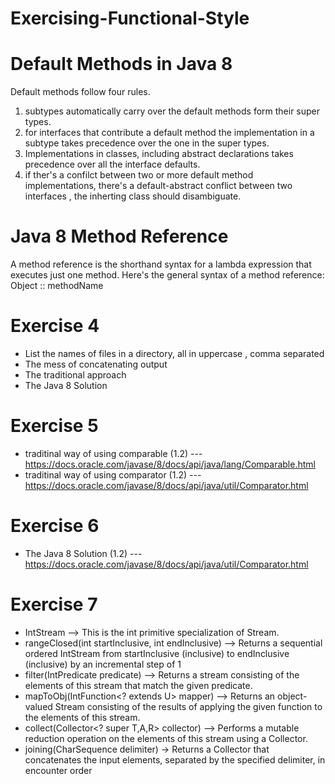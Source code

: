 # Exercising-Functional-Style

# Default Methods in Java 8
   Default methods follow four rules.
   1. subtypes automatically carry over the default methods form their super types.
   2. for interfaces that contribute a default method the implementation in a subtype 
   takes precedence over the one in the super types.
   3. Implementations in classes, including abstract declarations takes precedence over 
   all the interface defaults.
   4. if ther's a confilct between two or more default method implementations, there's a 
   default-abstract conflict between two interfaces , the inherting class should disambiguate.
   
# Java 8 Method Reference
   A method reference is the shorthand syntax for a lambda expression that executes just one method. 
   Here's the general syntax of a method reference:
      Object :: methodName

# Exercise 4   
  *   List the names of files in a directory, all in uppercase , comma separated
  *   The mess of concatenating output
  *   The traditional approach 
  *   The Java 8 Solution 
# Exercise 5
  *   traditinal way of using comparable (1.2) --- https://docs.oracle.com/javase/8/docs/api/java/lang/Comparable.html
  *   traditinal way of using comparator (1.2) --- https://docs.oracle.com/javase/8/docs/api/java/util/Comparator.html
# Exercise 6
  *   The Java 8 Solution (1.2) --- https://docs.oracle.com/javase/8/docs/api/java/util/Comparator.html
# Exercise 7
  *   IntStream -->  This is the int primitive specialization of Stream.
  *   rangeClosed​(int startInclusive, int endInclusive) --> Returns a sequential ordered IntStream from startInclusive (inclusive) to endInclusive (inclusive) by an incremental step of 1
  *   filter​(IntPredicate predicate)  -->  Returns a stream consisting of the elements of this stream that match the given predicate.
  *   mapToObj​(IntFunction<? extends U> mapper) -->  Returns an object-valued Stream consisting of the results of applying the given function to the elements of this stream.
  *   collect​(Collector<? super T,​A,​R> collector) --> Performs a mutable reduction operation on the elements of this stream using a Collector.
  *   joining​(CharSequence delimiter)   ->   Returns a Collector that concatenates the input elements, separated by the specified delimiter, in encounter order

